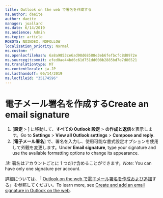 ```yaml
---
title: Outlook on the web で署名を作成する
ms.author: daeite
author: daeite
manager: joallard
ms.date: 6/14/2019
ms.audience: Admin
ms.topic: article
ROBOTS: NOINDEX, NOFOLLOW
localization_priority: Normal
ms.custom: ''
ms.openlocfilehash: 6a8a9853ce6ad98d68588e3eb6fefbcfc8d8972e
ms.sourcegitcommit: efed0ae44bd6c61d751dd008b2885bd7e7d86521
ms.translationtype: MT
ms.contentlocale: ja-JP
ms.lasthandoff: 06/14/2019
ms.locfileid: "35174596"
---
```

# <a name="create-an-email-signature"></a><span data-ttu-id="21334-102">電子メール署名を作成する</span><span class="sxs-lookup"><span data-stu-id="21334-102">Create an email signature</span></span>

1. <span data-ttu-id="21334-103">[**設定** > ] に移動して、**すべての Outlook 設定** > **の作成と返信**を表示します。</span><span class="sxs-lookup"><span data-stu-id="21334-103">Go to **Settings** > **View all Outlook settings** > **Compose and reply**.</span></span>
1. <span data-ttu-id="21334-104">[**電子メール署名**] で、署名を入力し、使用可能な書式設定オプションを使用して外観を変更します。</span><span class="sxs-lookup"><span data-stu-id="21334-104">Under **Email signature**, type your signature and use the available formatting options to change its appearance.</span></span>

<span data-ttu-id="21334-105">*注:* 署名はアカウントごとに 1 つだけ含めることができます。</span><span class="sxs-lookup"><span data-stu-id="21334-105">*Note:* You can have only one signature per account.</span></span>

<span data-ttu-id="21334-106">詳細については、「 [Outlook on the web で電子メール署名を作成および追加](https://support.office.com/article/5ff9dcfd-d3f1-447b-b2e9-39f91b074ea3)する」を参照してください。</span><span class="sxs-lookup"><span data-stu-id="21334-106">To learn more, see [Create and add an email signature in Outlook on the web](https://support.office.com/article/5ff9dcfd-d3f1-447b-b2e9-39f91b074ea3).</span></span>